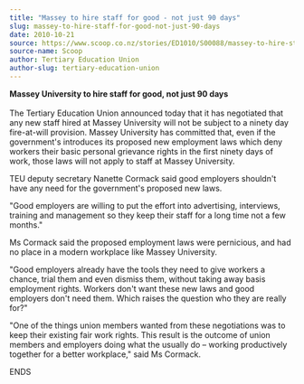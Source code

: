 ```yaml
---
title: "Massey to hire staff for good - not just 90 days"
slug: massey-to-hire-staff-for-good-not-just-90-days
date: 2010-10-21
source: https://www.scoop.co.nz/stories/ED1010/S00088/massey-to-hire-staff-for-good-not-just-90-days.htm
source-name: Scoop
author: Tertiary Education Union
author-slug: tertiary-education-union
---
```


<p><b>Massey University to hire staff for good, not just 90
days</b><br><b></b><br>The Tertiary Education Union
announced today that it has negotiated that any new staff
hired at Massey University will not be subject to a ninety
day fire-at-will provision.  Massey University has committed
that, even if the government's introduces its proposed new
employment laws which deny workers their basic personal
grievance rights in the first ninety days of work, those
laws will not apply to staff at Massey University.</p>

<p>TEU
deputy secretary Nanette Cormack said good employers
shouldn't have any need for the government's proposed new
laws.</p>

<p>"Good employers are willing to put the effort into
advertising, interviews, training and management so they
keep their staff for a long time not a few months."</p>

<p>Ms
Cormack said the proposed employment laws were pernicious,
and had no place in a modern workplace like Massey
University.</p>

<p>"Good employers already have the tools they
need to give workers a chance, trial them and even dismiss
them, without taking away basis employment rights. Workers
don't want these new laws and good employers don't need
them. Which raises the question who they are really
for?"</p>

<p>"One of the things union members wanted from these
negotiations was to keep their existing fair work rights.
This result is the outcome of union members and employers
doing what the usually do – working productively together
for a better workplace," said Ms
Cormack.</p>

<p>ENDS</p>

<p></p>